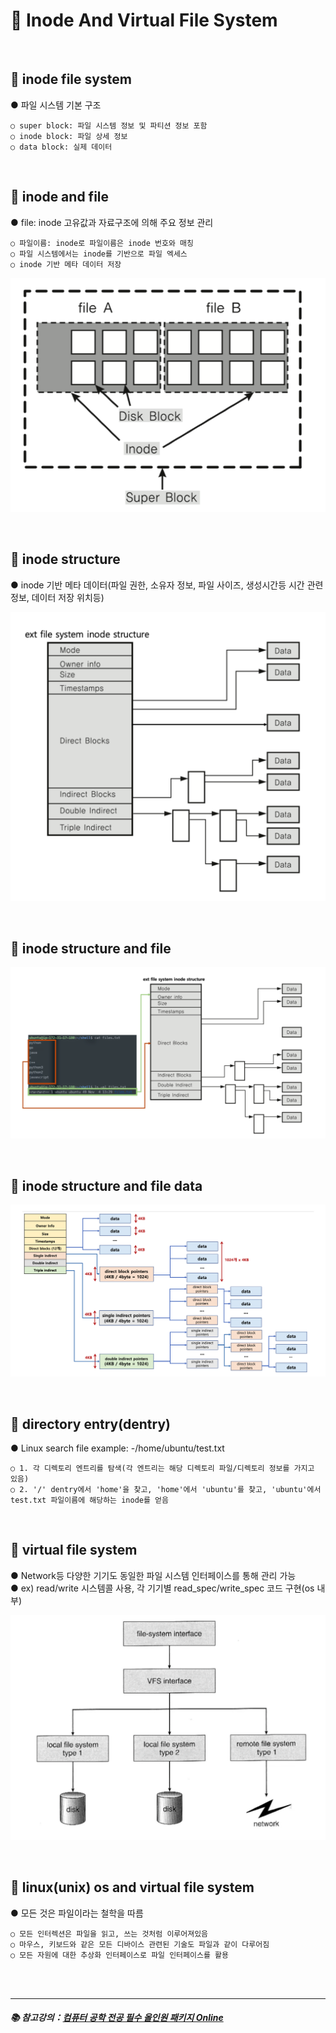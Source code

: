 # 🔑 Inode And Virtual File System

<br>

## 📌 inode file system

● 파일 시스템 기본 구조
```
○ super block: 파일 시스템 정보 및 파티션 정보 포함
○ inode block: 파일 상세 정보
○ data block: 실제 데이터
```

<br>

## 📌 inode and file

● file: inode 고유값과 자료구조에 의해 주요 정보 관리
```
○ 파일이름: inode로 파일이름은 inode 번호와 매칭
○ 파일 시스템에서는 inode를 기반으로 파일 엑세스
○ inode 기반 메타 데이터 저장
```

![InodeAndFile](./image/inode_and_file.png)<br>

<br>

## 📌 inode structure

● inode 기반 메타 데이터(파일 권한, 소유자 정보, 파일 사이즈, 생성시간등 시간 관련 정보, 데이터 저장 위치등)

![InodeStructure](./image/inode_structure.png)

<br>

## 📌 inode structure and file

![InodeStructureAndFile](./image/inode_structure_and_file.png)

<br>

## 📌 inode structure and file data

![InodeStructureAndFileData](./image/inode_structure_and_file_data.png)

<br>

## 📌 directory entry(dentry)

● Linux search file example: -/home/ubuntu/test.txt
```
○ 1. 각 디렉토리 엔트리를 탐색(각 엔트리는 해당 디렉토리 파일/디렉토리 정보를 가지고 있음)
○ 2. '/' dentry에서 'home'을 찾고, 'home'에서 'ubuntu'를 찾고, 'ubuntu'에서 test.txt 파일이름에 해당하는 inode를 얻음
```

<br>

## 📌 virtual file system

● Network등 다양한 기기도 동일한 파일 시스템 인터페이스를 통해 관리 가능<br>
● ex) read/write 시스템콜 사용, 각 기기별 read_spec/write_spec 코드 구현(os 내부)<br>

![VirtualFileSystem](./image/virtual_file_system.png)

<br>

## 📌 linux(unix) os and virtual file system

● 모든 것은 파일이라는 철학을 따름
```
○ 모든 인터렉션은 파일을 읽고, 쓰는 것처럼 이루어져있음
○ 마우스, 키보드와 같은 모든 디바이스 관련된 기술도 파일과 같이 다루어짐
○ 모든 자원에 대한 추상화 인터페이스로 파일 인터페이스를 활용
```

<br>
<br>

---

##### 📚 참고강의：[컴퓨터 공학 전공 필수 올인원 패키지 Online](https://fastcampus.co.kr/devonlinecs)